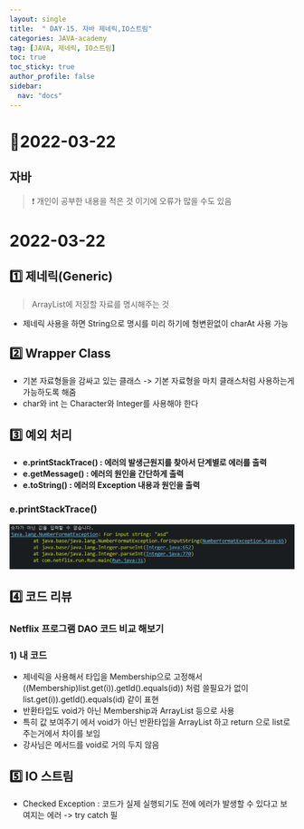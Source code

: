 ```yaml
---
layout: single
title:  " DAY-15. 자바 제네릭,IO스트림"
categories: JAVA-academy
tag: [JAVA, 제네릭, IO스트림]
toc: true
toc_sticky: true
author_profile: false
sidebar:
  nav: "docs"
---
```


# 📌2022-03-22

## 자바

<!--Quote-->

> ❗ 개인이 공부한 내용을 적은 것 이기에 오류가 많을 수도 있음


# 2022-03-22

## 1️⃣ 제네릭(Generic)

> ArrayList에 저장할 자료를 명시해주는 것

<script src="https://gist.github.com/kimyeong96/c51a2bd9b06c62d28f5c43031ffa86b9.js"></script>

- 제네릭 사용을 하면 String으로 명시를 미리 하기에 형변환없이 charAt 사용 가능

## 2️⃣ Wrapper Class

<script src="https://gist.github.com/kimyeong96/fcafebffebc209c7693e629e4f6a759e.js"></script>

- 기본 자료형들을 감싸고 있는 클래스 -> 기본 자료형을 마치 클래스처럼 사용하는게 가능하도록 해줌
- char와 int 는 Character와 Integer를 사용해야 한다

## 3️⃣ 예외 처리

<script src="https://gist.github.com/kimyeong96/ab3cb80c5c91c0276c675481f25a46ff.js"></script>

- **e.printStackTrace() : 에러의 발생근원지를 찾아서 단계별로 에러를 출력**
- **e.getMessage() : 에러의 원인을 간단하게 출력**
- **e.toString() : 에러의 Exception 내용과 원인을 출력**

### e.printStackTrace()

![1.png](/assets/images/posts/2022-03-22/1.png)

## 4️⃣ 코드 리뷰

### Netflix 프로그램 DAO 코드 비교 해보기

### 1) 내 코드

<script src="https://gist.github.com/kimyeong96/3f31e7894c6c5c8b2b5d8f4830eb2243.js"></script>

- 제네릭을 사용해서 타입을 Membership으로 고정해서 ((Membership)list.get(i)).getId().equals(id)) 처럼 쓸필요가 없이 list.get(i)).getId().equals(id) 같이 표현
- 반환타입도 void가 아닌 Membership과 ArrayList<Membership> 등으로 사용
- 특히 값 보여주기 에서 void가 아닌 반환타입을 ArrayList<Membership> 하고 return 으로 list로 주는거에서 차이를 보임
- 강사님은 메서드를 void로 거의 두지 않음

## 5️⃣ IO 스트림

<script src="https://gist.github.com/kimyeong96/4844284427c1ca620bee5681a0a66e07.js"></script>

- Checked Exception : 코드가 실제 실행되기도 전에 에러가 발생할 수 있다고 보여지는 에러 -> try catch 필
